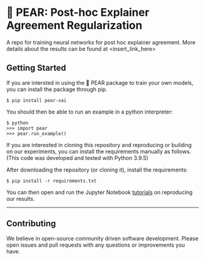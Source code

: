 # :pear: PEAR: Post-hoc Explainer Agreement Regularization

A repo for training neural networks for post hoc explainer agreement. More details about the results can be found at
<insert_link_here>


[//]: # (## Citing Our Work)
[//]: # ()
[//]: # (To cite our work, please reference the appropriate paper.)

## Getting Started

If you are intersted in using the :pear: PEAR package to train your own models, you can install the package through pip.

```$ pip install pear-xai```

You should then be able to run an example in a python interpreter:

```
$ python
>>> import pear
>>> pear.run_example()
```

If you are interested in cloning this repository and reproducing or building on our experiments, you can install the requirements manually as follows. (This code was developed and tested with Python 3.9.5)

After downloading the repository (or cloning it), install the requirements:

```$ pip install -r requirements.txt```

You can then open and run the Jupyter Notebook [tutorials](notebooks) on reproducing our results.
________________________________________________________________________________________________

## Contributing

We believe in open-source community driven software development. Please open issues and pull requests with any questions or improvements you have.